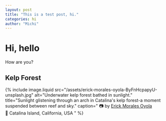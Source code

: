 ```yaml
---
layout: post
title: "This is a test post, hi."
categories: hi
author: "Michi"
---
```


# Hi, hello

How are you?

## Kelp Forest

{% include image.liquid
  src="/assets/erick-morales-oyola-ByFnHcpapyU-unsplash.jpg"
  alt="Underwater kelp forest bathed in sunlight."
  title="Sunlight glistening through an arch in Catalina's kelp forest-a moment suspended between reef and sky."
  caption="
    📷 by <a href='https://unsplash.com/@ejmoralesoyola'>Erick Morales Oyola</a><br />
    📍 Catalina Island, California, USA
  "
%}

